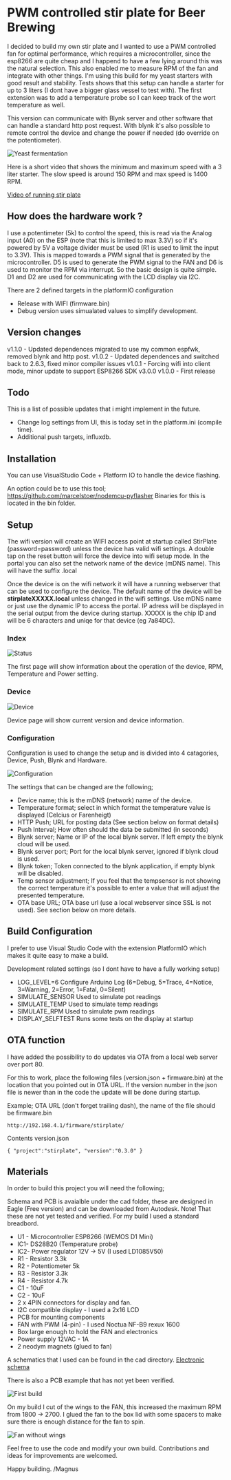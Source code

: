 # PWM controlled stir plate for Beer Brewing

I decided to build my own stir plate and I wanted to use a PWM controlled fan for optimal performance, which requires a microcontroller, since the esp8266 are quite cheap and I happend to have a few lying around this was the natural selection. This also enabled me to measure RPM of the fan and integrate with other things. I'm using this build for my yeast starters with good result and stability. Tests shows that this setup can handle a starter for up to 3 liters (I dont have a bigger glass vessel to test with). The first extension was to add a temperature probe so I can keep track of the wort temperature as well. 

This version can communicate with Blynk server and other software that can handle a standard http post request. With blynk it's also possible to remote control the device and change the power if needed (do override on the potentiometer).

![Yeast fermentation](img/stirplate.jpg)

Here is a short video that shows the minimum and maximum speed with a 3 liter starter. The slow speed is around 150 RPM and max speed is 1400 RPM.

[Video of running stir plate](img/speed.mov)

## How does the hardware work ?

I use a potentimeter (5k) to control the speed, this is read via the Analog input (A0) on the ESP (note that this is limited to max 3.3V) so if it's powered by 5V a voltage divider must be used (R1 is used to limit the input to 3.3V). This is mapped towards a PWM signal that is generated by the microcontroller. D5 is used to generate the PWM signal to the FAN and D6 is used to monitor the RPM via interrupt. So the basic design is quite simple. D1 and D2 are used for communicating with the LCD display via I2C.

There are 2 defined targets in the platformIO configuration

* Release with WIFI (firmware.bin)
* Debug version uses simualated values to simplify development.

## Version changes

v1.1.0 - Updated dependences migrated to use my common espfwk, removed blynk and http post.
v1.0.2 - Updated dependences and switched back to 2.6.3, fixed minor compiler issues
v1.0.1 - Forcing wifi into client mode, minor update to support ESP8266 SDK v3.0.0
v1.0.0 - First release 

## Todo

This is a list of possible updates that i might implement in the future.
* Change log settings from UI, this is today set in the platform.ini (compile time).
* Additional push targets, influxdb.

## Installation

You can use VisualStudio Code + Platform IO to handle the device flashing. 

An option could be to use this tool; https://github.com/marcelstoer/nodemcu-pyflasher
Binaries for this is located in the bin folder. 

## Setup

The wifi version will create an WIFI access point at startup called StirPlate (password=password) unless the device has valid wifi settings. A double tap on the reset button will force the device into wifi setup mode. In the portal you can also set the network name of the device (mDNS name). This will have the suffix .local

Once the device is on the wifi network it will have a running webserver that can be used to configure the device. The default name of the device will be __stirplateXXXXX.local__ unless changed in the wifi settings. Use mDNS name or just use the dynamic IP to access the portal. IP adress will be displayed in the serial output from the device during startup. XXXXX is the chip ID and will be 6 characters and uniqe for that device (eg 7a84DC).

### Index

![Status](img/main.png)

The first page will show information about the operation of the device, RPM, Temperature and Power setting.

### Device

![Device](img/device.png)

Device page will show current version and device information.

### Configuration

Configuration is used to change the setup and is divided into 4 catagories, Device, Push, Blynk and Hardware.

![Configuration](img/config.png)

The settings that can be changed are the following;

* Device name; this is the mDNS (network) name of the device.
* Temperature format; select in which format the temperature value is displayed (Celcius or Farenheigt)
* HTTP Push; URL for posting data (See section below on format details)
* Push Interval; How often should the data be submitted (in seconds)
* Blynk server; Name or IP of the local blynk server. If left empty the blynk cloud will be used.
* Blynk server port; Port for the local blynk server, ignored if blynk cloud is used.
* Blynk token; Token connected to the blynk application, if empty blynk will be disabled.
* Temp sensor adjustment; If you feel that the tempsensor is not showing the correct temperature it's possible to enter a value that will adjust the presented temperature. 
* OTA base URL; OTA base url (use a local webserver since SSL is not used). See section below on more details.

## Build Configuration

I prefer to use Visual Studio Code with the extension PlatformIO which makes it quite easy to make a build.

Development related settings (so I dont have to have a fully working setup)

* LOG_LEVEL=6       Configure Arduino Log (6=Debug, 5=Trace, 4=Notice, 3=Warning, 2=Error, 1=Fatal, 0=Silent)
* SIMULATE_SENSOR   Used to simulate pot readings
* SIMULATE_TEMP     Used to simulate temp readings
* SIMULATE_RPM      Used to simulate pwm readings
* DISPLAY_SELFTEST  Runs some tests on the display at startup

## OTA function

I have added the possibility to do updates via OTA from a local web server over port 80. 

For this to work, place the following files (version.json + firmware.bin) at the location that you pointed out in OTA URL. If the version number in the json file is newer than in the code the update will be done during startup.

Example; OTA URL (don't forget trailing dash), the name of the file should be firmware.bin
```
http://192.168.4.1/firmware/stirplate/
```

Contents version.json
```
{ "project":"stirplate", "version":"0.3.0" }
```

## Materials

In order to build this project you will need the following;

Schema and PCB is avaialble under the cad folder, these are designed in Eagle (Free version) and can be downloaded from Autodesk. Note! That these are not yet tested and verified. For my build I used a standard breadbord. 

* U1 - Microcontroller ESP8266 (WEMOS D1 Mini)
* IC1- DS28B20 (Temperature probe)
* IC2- Power regulator 12V -> 5V (I used LD1085V50)
* R1 - Resistor 3.3k 
* R2 - Potentiometer 5k
* R3 - Resistor 3.3k
* R4 - Resistor 4.7k
* C1 - 10uF
* C2 - 10uF
* 2 x 4PIN connectors for display and fan.
* I2C compatible display - I used a 2x16 LCD
* PCB for mounting components
* FAN with PWM (4-pin) - I used Noctua NF-B9 rexux 1600 
* Box large enough to hold the FAN and electronics
* Power supply 12VAC - 1A
* 2 neodym magnets (glued to fan)

A schematics that I used can be found in the cad directory. [Electronic schema](cad/stirplate.pdf)

There is also a PCB example that has not yet been verified.

![First build](img/build.jpg)

On my build I cut of the wings to the FAN, this increased the maximum RPM from 1800 -> 2700. I glued the fan to the box lid with some spacers to make sure there is enough distance for the fan to spin. 

![Fan without wings](img/fan.jpg)

Feel free to use the code and modify your own build. Contributions and ideas for improvements are welcomed.

Happy building. 
/Magnus 